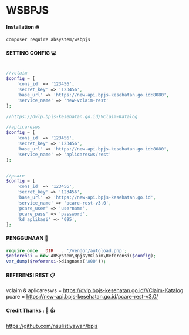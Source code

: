 # WSBPJS

#### Installation :fire:

`composer require absystem/wsbpjs`

#### SETTING CONFIG :computer:

```php
 
//vclaim
$config = [
    'cons_id' => '123456',
    'secret_key' => '123456',
    'base_url' => 'https://new-api.bpjs-kesehatan.go.id:8080',
    'service_name' => 'new-vclaim-rest'
];

//https://dvlp.bpjs-kesehatan.go.id/VClaim-Katalog

//aplicaresws
$config = [
    'cons_id' => '123456',
    'secret_key' => '123456',
    'base_url' => 'https://new-api.bpjs-kesehatan.go.id:8080',
    'service_name' => 'aplicaresws/rest'
];


//pcare
$config = [
    'cons_id' => '123456',
    'secret_key' => '123456',
    'base_url' => 'https://new-api.bpjs-kesehatan.go.id',
    'service_name' => 'pcare-rest-v3.0',
    'pcare_user' => 'username',
    'pcare_pass' => 'password',
    'kd_aplikasi' => '095',
];
```

#### PENGGUNAAN :tada:
```php
require_once __DIR__ . '/vendor/autoload.php';
$referensi = new ABSystem\Bpjs\VClaim\Referensi($config);
var_dump($referensi->diagnosa('A00'));

```

#### REFERENSI REST :clipboard:
vclaim & aplicaresws = https://dvlp.bpjs-kesehatan.go.id/VClaim-Katalog
<br/>
pcare = https://new-api.bpjs-kesehatan.go.id/pcare-rest-v3.0/


#### Credit Thanks : :pray: :thumbsup:

https://github.com/nsulistiyawan/bpjs